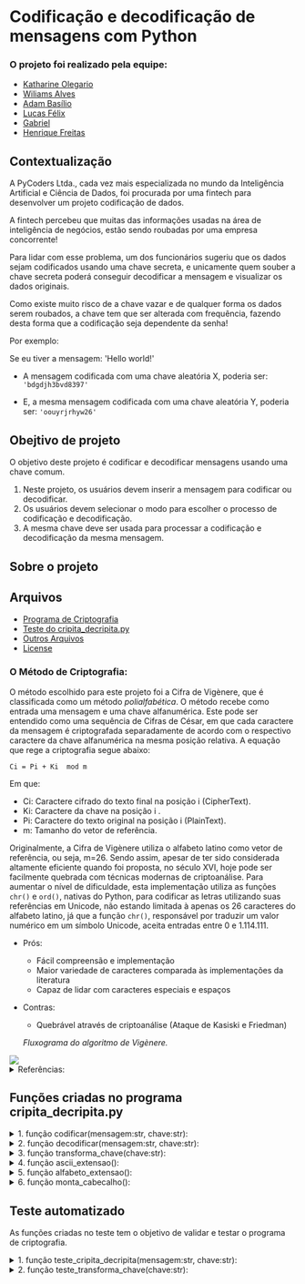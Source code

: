 # Codificação e decodificação de mensagens com Python

### O projeto foi realizado pela equipe:
- [Katharine Olegario](https://github.com/KatharineOlegario) 
- [Wiliams Alves](https://github.com/alves05) 
- [Adam Basílio](https://github.com/abasilio91)
- [Lucas Félix](https://github.com/lucaxfelis)
- [Gabriel](https://github.com/gabrielbsb82)
- [Henrique Freitas](https://github.com/henriqsf)

## Contextualização

A PyCoders Ltda., cada vez mais especializada no mundo da Inteligência Artificial e Ciência de Dados, foi procurada por uma fintech para desenvolver um projeto codificação de dados. 

A fintech percebeu que muitas das informações usadas na área de inteligência de negócios, estão sendo roubadas por uma empresa concorrente! 

Para lidar com esse problema, um dos funcionários sugeriu que os dados sejam codificados usando uma chave secreta, e unicamente quem souber a chave secreta poderá conseguir decodificar a mensagem e visualizar os dados originais.

Como existe muito risco de a chave vazar e de qualquer forma os dados serem roubados, a chave tem que ser alterada com frequência, fazendo desta forma que a codificação seja dependente da senha! 

Por exemplo:

Se eu tiver a mensagem: 'Hello world!'
- A mensagem codificada com uma chave aleatória X, poderia ser: ```'bdgdjh3bvd8397'```

- E, a mesma mensagem codificada com uma chave aleatória Y, poderia ser: ```'oouyrjrhyw26'```

## Obejtivo de projeto

O objetivo deste projeto é codificar e decodificar mensagens usando uma chave comum.

1. Neste projeto, os usuários devem inserir a mensagem para codificar ou decodificar. 
2. Os usuários devem selecionar o modo para escolher o processo de codificação e decodificação. 
3. A mesma chave deve ser usada para processar a codificação e decodificação da mesma mensagem.

## Sobre o projeto

## Arquivos 

- [Programa de Criptografia](./code/cripita_decripita.py)
- [Teste do cripita_decripita.py](./tests/test_cripita_decripita.py)
- [Outros Arquivos](./others/)
- [License](LICENSE)

### O Método de Criptografia:

O método escolhido para este projeto foi a Cifra de Vigènere, que é classificada como um método *polialfabética*. O método recebe como entrada uma mensagem e uma chave alfanumérica. Este pode ser entendido como uma sequência de Cifras de César, em que cada caractere da mensagem é criptografada separadamente de acordo com o respectivo caractere da chave alfanumérica na mesma posição relativa. A equação que rege a criptografia segue abaixo:

```Ci = Pi + Ki  mod m```

Em que:
- Ci: Caractere cifrado do texto final na posição i (CipherText).
- Ki: Caractere da chave  na posição i .
- Pi: Caractere do texto original  na posição i (PlainText).
- m: Tamanho do vetor de referência.


Originalmente, a Cifra de Vigènere utiliza o alfabeto latino como vetor de referência, ou seja, m=26. Sendo assim, apesar de ter sido considerada altamente eficiente quando foi proposta, no século XVI, hoje pode ser facilmente quebrada com técnicas modernas de criptoanálise. Para aumentar o nível de dificuldade, esta implementação utiliza as funções ```chr()``` e ```ord()```, nativas do Python, para codificar as letras utilizando suas referências em Unicode, não estando limitada à apenas os 26 caracteres do alfabeto latino, já que a função ```chr()```, responsável por traduzir um valor numérico em um símbolo Unicode, aceita entradas entre 0 e 1.114.111.

- Prós:
    - Fácil compreensão e implementação
    - Maior variedade de caracteres comparada às implementações da literatura
    - Capaz de lidar com caracteres especiais e espaços
- Contras:
    - Quebrável através de criptoanálise (Ataque de Kasiski e Friedman)



    *Fluxograma do algoritmo de Vigènere.*
<img src='./others/fluxograma.png'>

<details>

<summary>Referências:</summary>


- [Built-in Functions#ord — Python 3.7.17 documentation](https://docs.python.org/3.7/library/functions.html#ord)
- [Built-in Functions#chr — Python 3.7.17 documentation](https://docs.python.org/3.7/library/functions.html#chr)
- [Codificar e Decodificar Usando a Cifra de Vig - wikiHow](https://pt.wikihow.com/Codificar-e-Decodificar-Usando-a-Cifra-de-Vig)
- [Cifra de Vigenère – Wikipédia, a enciclopédia livre (wikipedia.org)](https://pt.wikipedia.org/wiki/Cifra_de_Vigen%C3%A8re)
- [An-Enhanced-Vigenere-Cipher-For-Data-Security-libre.pdf (d1wqtxts1xzle7.cloudfront.net)](https://d1wqtxts1xzle7.cloudfront.net/44594117/An-Enhanced-Vigenere-Cipher-For-Data-Security-libre.pdf?1460300129=&response-content-disposition=inline%3B+filename%3DAn_Enhanced_Vigenere_Cipher_For_Data_Sec.pdf&Expires=1698356584&Signature=USa1XFc1UyD9uB4L6sKdPYgVVDqZwDWoAIy80zv1~ruyf5qHrnylBUFcKik6nUxsuTZBbjCYnWweaji0jaORTsC38IqeHLAP8zwJd8ISiijFj8v0KexdUdBVLYenXHFZf-HbGXIOKjgRHe4d5-6Qow4q0P7XyTC-aBI7-eZe0P357M4XlYWKrAKMoRcl19lX7DbOqyX7Lw-Xa4iDpflr15uYP3Us8HMPyVCjXOyMDZ1di~c4C7fdu0otx7AbKhCrX1rDgXviJUmx~EPOeUI5IjtdCEQ2gJJQpiBdEDiL-vCX7BdoT0YLo2GXtUgWCaDV0iY~-jSGwoffTrdjlSVj6Q__&Key-Pair-Id=APKAJLOHF5GGSLRBV4ZA)
- [Data Security Using Vigenere Cipher and Goldbach Codes Algorithm (researchgate.net)](https://www.researchgate.net/profile/Robbi-Rahim/publication/312651703_Data_Security_Using_Vigenere_Cipher_and_Goldbach_Codes_Algorithm/links/588762edaca272b7b4522a6a/Data-Security-Using-Vigenere-Cipher-and-Goldbach-Codes-Algorithm.pdf)
- [aliyu-2016-ijca-908549-libre.pdf (d1wqtxts1xzle7.cloudfront.net)](https://d1wqtxts1xzle7.cloudfront.net/52095035/aliyu-2016-ijca-908549-libre.pdf?1489104159=&response-content-disposition=inline%3B+filename%3DVigenere_Cipher_Trends_Review_and_Possib.pdf&Expires=1698365495&Signature=Qv3AM6X~3NVg5OaLdRXoJMxQlOuy~VZ2kRyHQtiETloCC1Y-H60CYuqc3g-hVKDup~Liqiol-JVcgEyUpozqRO~sNslxw3oGSdZ~wlQZtF4Fe7Pkzt58B5J-OmPAgmeFjoXzMfrF7YVYdMs4RMRMUS5x3XohQS-urWOmavmyf6k-fWGyMcPnq2T2TdaS7htOxl68CHke0xyZbllmwv7atXwPr4oj9P5rav4Ni~pkoZpL5mcdoh8sxQvMvIQdY~qGH37h0a7lX5pNUucsHDerUQzE7~YFbuOGrwcuOtqJZikvlMOmHOKhkI8fbkk~VEd832C~tXIYRMEWmcBcfA14yg__&Key-Pair-Id=APKAJLOHF5GGSLRBV4ZA)

</details>


## Funções criadas no programa cripita_decripita.py

<details>

<summary>1. função codificar(mensagem:str, chave:str):</summary>

- Aplica o método da Cifra de Vigènere na codificação.

    - ENTRADA:
        - mensagem, ```str```: Texto que irá ser criptografado.
        - chave, ```str```: Senha alfanumérica que irá definir a offset do texto.

    - SAÍDA:
        - mensagem_codificada, ```str```: Mensagem criptografada.

```
'''Função que criptografar a mensagem.'''
def codificar(mensagem : str, chave : str):
    mensagem_codificada = ""

    '''Garante que a chave e a mensagem tenham o mesmo tamanho.'''
    if len(chave) < len(mensagem):
        while len(chave) < len(mensagem):
            chave += chave
    
    chave = chave[:len(mensagem)]

    for car_chave, car_mensagem in zip(chave, mensagem):
        offset = transforma_chave(car_chave)
        mensagem_codificada += chr((ord(car_mensagem) + offset) % ascii_extensao())
    
    return mensagem_codificada
```

</details>

<details>

<summary>2. função decodificar(mensagem:str, chave:str):</summary>

- Aplica o método da Cifra de Vigènere na decodificação.

    - ENTRADA:
        - mensagem, ```str```: Texto que irá ser descriptografado.
        - chave, ```str```: Senha alfanumérica que foi fornecida na criptografia da mensagem original que irá definir a offset do texto.

    - SAÍDA:
        - mensagem_decodificada, ```str```: Mensagem descriptografada.

```
'''Função que descriptografa a mensagem.'''
def decodificar(mensagem : str, chave : str):
    mensagem_decodificada = ""

    '''Garante que a chave e a mensagem tenham o mesmo tamanho.'''
    if len(chave) < len(mensagem):
        while len(chave) < len(mensagem):
            chave += chave
    
    chave = chave[:len(mensagem)]

    for car_chave, car_mensagem in zip(chave, mensagem):
        offset = transforma_chave(car_chave)
        mensagem_decodificada += chr((ord(car_mensagem) - offset) % ascii_extensao())

    
    return mensagem_decodificada
```

</details>

<details>

<summary>3. função transforma_chave(chave:str):</summary>

- Aplica a mudança da chave para o formato numérico e multiplo de 26.

    - ENTRADA:
        - chave, ```str```: Senha alfanumérica que irá ser transformada em numérica.

    - SAÍDA:
        - chave_numerica, ```int```: Retorna a chave em formato numérico multiplo de 26.

```
'''Função que transforma a chave.'''
def transforma_chave(chave : str):
    chave = str(chave)
    chave_numerica = 0

    for caractere in str(chave):
        chave_numerica += ord(caractere)
    
    return chave_numerica % alfabeto_extensao()
```

</details>

<details>

<summary>4. função ascii_extensao():</summary>

- Retorna o intervalo válido para o argumento da função ```chr()``` vai de ```0 até 1.114.111```.

```
'''Define o intervalo válido da funação chr().'''
def ascii_extensao():
    invervalo = 1114112
    return invervalo
```

</details>

<details>

<summary>5. função alfabeto_extensao():</summary>

- Retorna o intervalo de ```26``` caracteres conrespondetes a o alfabeto pt-br.

```
'''Define o intervalo do alfabeto português-BR.'''
def alfabeto_extensao():
    extensao = 26
    return extensao
```

</details>

<details>

<summary>6. função monta_cabecalho():</summary>

- Monta o cabeçalho do programa a ser renderizado na chamada inicial.

```
'''Define o cabeçalho do programa.'''
def monta_cabecalho():
    cabecalho = TEXTO_CABECALHO.format(
        TEXTO_BARRA, 
        "*"+TEXTO_NOME_PROGRAMA.center(len(TEXTO_BARRA)-2)+"*", 
        TEXTO_BARRA
    )
    return cabecalho
```

</details>

## Teste automatizado
As funções criadas no teste tem o objetivo de validar e testar o programa de criptografia.

<details>

<summary>1. função teste_cripita_decripita(mensagem:str, chave:str):</summary>

- Aplica o teste nas funções ```codificar(mensagem:str, chave:str)``` e ```decodificar(mensagem:str, chave:str)```

    - ENTRADA:
        - mensagem, ```str```: Mensagem a ser criptografada
        - chave, ```str```: Senha alfanumérica que irá definir a offset do texto.

    - SAÍDA:
        - mensagem == mensagem_decodificada, ```str```: Validação, apos a criptografia irá verificar se a mensagem foi descriptografada corretamente, retorno esperado *True*.

```
def teste_cripita_decripita(mensagem : str, chave : str):
    mensagem_codificada = codificar(mensagem=mensagem, chave=chave)
    mensagem_decodificada = decodificar(mensagem=mensagem_codificada, chave=chave)

    return mensagem == mensagem_decodificada
```

</details>


<details>

<summary>2. função teste_transforma_chave(chave:str):</summary>

- Aplica o teste na função ```transforma_chave(chave:str)```

    - ENTRADA:
        - chave, ```str```: Senha alfanumérica que irá ser transformada em numérica.

    - SAÍDA:
        - transforma_chave(chave) % 26 == 0, ```int```: Validação, caso a função ```transforma_chave(chave:str)``` retorne um número multiplo de 26 o retorno esperado é *True*.

```
def teste_transforma_chave(chave : str):
    return transforma_chave(chave) % 26 == 0
```

</details>
